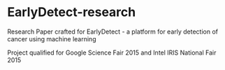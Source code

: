 # EarlyDetect-research
Research Paper crafted for EarlyDetect - a platform for early detection of cancer using machine learning

Project qualified for Google Science Fair 2015 and Intel IRIS National Fair 2015
